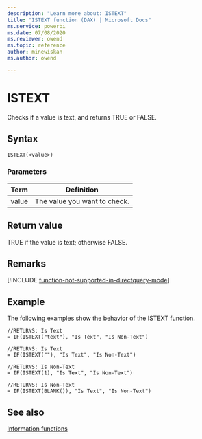 ```yaml
---
description: "Learn more about: ISTEXT"
title: "ISTEXT function (DAX) | Microsoft Docs"
ms.service: powerbi 
ms.date: 07/08/2020
ms.reviewer: owend
ms.topic: reference
author: minewiskan
ms.author: owend

---
```

# ISTEXT

Checks if a value is text, and returns TRUE or FALSE.  
  
## Syntax  
  
```dax
ISTEXT(<value>)  
```
  
### Parameters  
  
|Term|Definition|  
|--------|--------------|  
|value|The value you want to check.|  
  
## Return value

TRUE if the value is text; otherwise FALSE.

## Remarks

[!INCLUDE [function-not-supported-in-directquery-mode](includes/function-not-supported-in-directquery-mode.md)]
  
## Example

The following examples show the behavior of the ISTEXT function.  
  
```dax
//RETURNS: Is Text  
= IF(ISTEXT("text"), "Is Text", "Is Non-Text")  
  
//RETURNS: Is Text  
= IF(ISTEXT(""), "Is Text", "Is Non-Text")  
  
//RETURNS: Is Non-Text  
= IF(ISTEXT(1), "Is Text", "Is Non-Text")  
  
//RETURNS: Is Non-Text  
= IF(ISTEXT(BLANK()), "Is Text", "Is Non-Text")  
```
  
## See also

[Information functions](information-functions-dax.md)  
